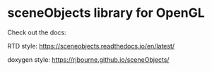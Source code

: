 sceneObjects library for OpenGL
===============================

Check out the docs:

RTD style: https://sceneobjects.readthedocs.io/en/latest/

doxygen style: https://rjbourne.github.io/sceneObjects/